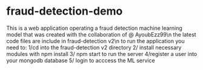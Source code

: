 # fraud-detection-demo
This is a web application operating a fraud detection machine learning model  that was created with the collaboration of @	AyoubEzz99\n
the latest code files are include in fraud-detection v2\n
to run the application you need to:
1/cd into the fraud-detection v2 directory
2/ install necessary modules with npm install
3/ npm start to run the server
4/register a user into your mongodb database 
5/ login to acccess the ML service
